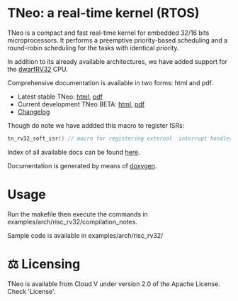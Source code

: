 # TNeo: a real-time kernel (RTOS)

TNeo is a compact and fast real-time kernel for embedded 32/16 bits
microprocessors. It performs a preemptive priority-based scheduling and a
round-robin scheduling for the tasks with identical priority.

In addition to its already available architectures, we have added support for the [dwarfRV32](https://github.com/Cloud-V/dwarfRV32) CPU.

Comprehensive documentation is available in two forms: html and pdf.

  * Latest stable TNeo: [html](https://dfrank.bitbucket.io/tneokernel_api/latest/html/), [pdf](https://dfrank.bitbucket.io/tneokernel_api/latest/latex/tneo.pdf)
  * Current development TNeo BETA: [html](https://dfrank.bitbucket.io/tneokernel_api/dev/html/), [pdf](https://dfrank.bitbucket.io/tneokernel_api/dev/latex/tneo.pdf)
  * [Changelog](https://dfrank.bitbucket.io/tneokernel_api/dev/html/changelog.html)

Though do note we have addded this macro to register ISRs:

```c++
tn_rv32_soft_isr() // macro for registering external  interrupt handlers
```

Index of all available docs can be found [here](https://dfrank.bitbucket.io/tneokernel_api/).

Documentation is generated by means of [doxygen](http://goo.gl/RQHRYr).

# Usage
Run the makefile then execute the commands in examples/arch/risc_rv32/compilation_notes.

Sample code is available in examples/arch/risc_rv32/

# ⚖️ Licensing
TNeo is available from Cloud V under version 2.0 of the Apache License. Check 'License'.